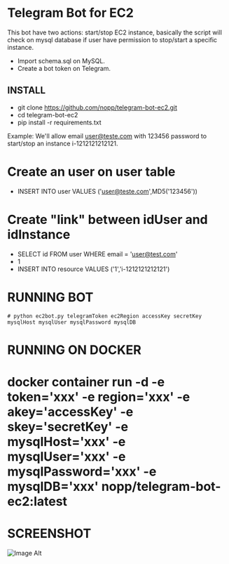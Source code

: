 # Telegram Bot for EC2

This bot have two actions: start/stop EC2 instance, basically the script will check on mysql database if user have permission to stop/start a specific instance.

* Import schema.sql on MySQL.
* Create a bot token on Telegram.

## INSTALL

* git clone https://github.com/nopp/telegram-bot-ec2.git
* cd telegram-bot-ec2
* pip install -r requirements.txt

Example: We'll allow email user@teste.com with 123456 password to start/stop an instance i-1212121212121.

Create an user on user table
============================
* INSERT INTO user VALUES ('user@teste.com',MD5('123456'))
  
Create "link" between idUser and idInstance
===========================================
* SELECT id FROM user WHERE email = 'user@test.com'
* 1
* INSERT INTO resource VALUES ('1','i-1212121212121') 

RUNNING BOT
===========

	# python ec2bot.py telegramToken ec2Region accessKey secretKey mysqlHost mysqlUser mysqlPassword mysqlDB 

RUNNING ON DOCKER
=================

  # docker container run -d -e token='xxx' -e region='xxx' -e akey='accessKey' -e skey='secretKey' -e mysqlHost='xxx' -e mysqlUser='xxx' -e mysqlPassword='xxx' -e mysqlDB='xxx' nopp/telegram-bot-ec2:latest


SCREENSHOT
==========
![Image Alt](http://i63.tinypic.com/2nsbdx4.png)
